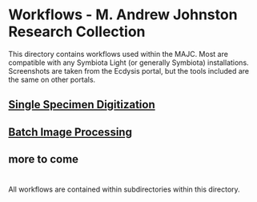 # Workflows - M. Andrew Johnston Research Collection

This directory contains workflows used within the MAJC.  Most are compatible with any Symbiota Light (or generally Symbiota) installations.  Screenshots are taken from the Ecdysis portal, but the tools included are the same on other portals.

## [Single Specimen Digitization](/workflows/specimenDigitization)

## [Batch Image Processing](/workflows/batchImages)

## more to come

# 
All workflows are contained within subdirectories within this directory.
